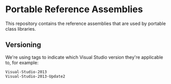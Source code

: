 # Portable Reference Assemblies

This repository contains the reference assemblies that are used by
portable class libraries.

## Versioning

We're using tags to indicate which Visual Studio version they're
applicable to, for example:

	Visual-Studio-2013
	Visual-Studio-2013-Update2